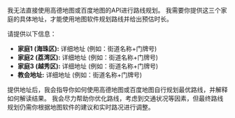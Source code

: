 我无法直接使用高德地图或百度地图的API进行路线规划。  我需要你提供这三个家庭的具体地址，才能使用地图软件规划路线并给出预估时长。

请提供以下信息：

* **家庭1 (海珠区):**  详细地址 (例如：街道名称+门牌号)
* **家庭2 (荔湾区):** 详细地址 (例如：街道名称+门牌号)
* **家庭3 (越秀区):** 详细地址 (例如：街道名称+门牌号)
* **教会地址:** 详细地址 (例如：街道名称+门牌号)


提供地址后，我会指导你如何使用高德地图或百度地图自行规划最优路线，并解释如何解读结果。  我会尽力帮助你优化路线，考虑到交通状况等因素，但最终路线规划仍需你根据地图软件的建议和实时路况进行调整。
